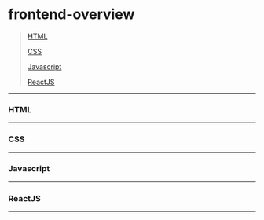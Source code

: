 # frontend-overview

> [HTML](#html)
> 
> [CSS](#css)
> 
> [Javascript](#javascript)
> 
> [ReactJS](#reactjs)

-------------------

### HTML


-------------------------

### CSS


------------------------

### Javascript


----------------------

### ReactJS


-----------------------


